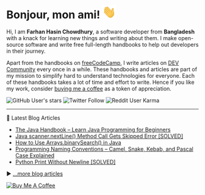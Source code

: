 # Bonjour, mon ami! <img src="./assets/wave.gif" width="35px" height="35px" alt="wave" />

Hi, I am **Farhan Hasin Chowdhury**, a software developer from **Bangladesh** with a knack for learning new things and writing about them. I make open-source software and write free full-length handbooks to help out developers in their journey.

Apart from the handbooks on [freeCodeCamp](https://www.freecodecamp.org/news/author/farhanhasin/), I write articles on [DEV Community](https://dev.to/fhsinchy/) every once in a while. These handbooks and articles are part of my mission to simplify hard to understand technologies for everyone. Each of these handbooks takes a lot of time and effort to write. Hence if you like my work, consider [buying me a coffee](https://www.buymeacoffee.com/farhanhasin) as a token of appreciation.

![GitHub User's stars](https://img.shields.io/github/stars/fhsinchy?label=github%20star%20gazers&style=for-the-badge) ![Twitter Follow](https://img.shields.io/twitter/follow/frhnhsin?label=my%20tiny%20twitter%20circle&style=for-the-badge) ![Reddit User Karma](https://img.shields.io/reddit/user-karma/combined/fhsinchy?label=i%27ve%20got%20some%20reddit%20karma&style=for-the-badge)

---

📘 Latest Blog Articles

<!-- BLOG-POST-LIST:START -->
- [The Java Handbook – Learn Java Programming for Beginners](https://www.freecodecamp.org/news/the-java-handbook/)
- [Java scanner.nextLine&lpar;&rpar; Method Call Gets Skipped Error [SOLVED]](https://www.freecodecamp.org/news/java-scanner-nextline-call-gets-skipped-solved/)
- [How to Use Arrays.binarySearch&lpar;&rpar; in Java](https://www.freecodecamp.org/news/how-to-use-arrays-binarysearch-in-java/)
- [Programming Naming Conventions – Camel, Snake, Kebab, and Pascal Case Explained](https://www.freecodecamp.org/news/programming-naming-conventions-explained/)
- [Python Print Without Newline [SOLVED]](https://www.freecodecamp.org/news/python-print-without-newline-solved/)
<!-- BLOG-POST-LIST:END -->

▶ [...more blog articles](https://www.freecodecamp.org/news/author/farhanhasin/)

<a href="https://www.buymeacoffee.com/farhanhasin" target="_blank"><img src="https://cdn.buymeacoffee.com/buttons/default-orange.png" alt="Buy Me A Coffee" height="50" width="auto"></a>
